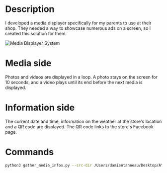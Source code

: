 # Description

I developed a media displayer specifically for my parents to use at their shop. They needed a way to showcase numerous ads on a screen, so I created this solution for them.

![Media Displayer System](sneak-peek.png)

# Media side

Photos and videos are displayed in a loop. A photo stays on the screen for 10 seconds, and a video plays until its end before the next media is displayed.

# Information side

The current date and time, information on the weather at the store's location and a QR code are displayed. The QR code links to the store's Facebook page.

# Commands
```bash
python3 gather_media_infos.py --src-dir /Users/damientanneau/Desktop/À\ la\ diffusion --dest-dir /Users/xx/Documents/GITHUB/media-displayer/public/ && yarn build && cd dist && serve -p 29870 && https://firefox:29870
```